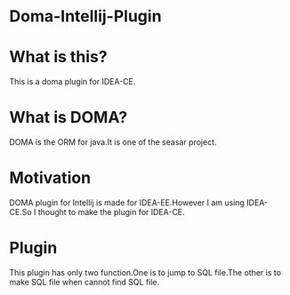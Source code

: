 # Doma-Intellij-Plugin

# What is this?

This is a doma plugin for IDEA-CE.

# What is DOMA?

DOMA is the ORM for java.It is one of the seasar project.

# Motivation

DOMA plugin for Intellij is made for IDEA-EE.However I am using IDEA-CE.So I thought to make the plugin for IDEA-CE.

# Plugin

This plugin has only two function.One is to jump to SQL file.The other is to make SQL file when cannot find SQL file.
